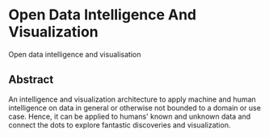 # Open Data Intelligence And Visualization
Open data intelligence and visualisation 

## Abstract
An intelligence and visualization architecture to apply machine and human intelligence on data in general or otherwise not bounded to a domain or use case. Hence, it can be applied to humans' known and unknown data and connect the dots to explore fantastic discoveries and visualization. 

## 
